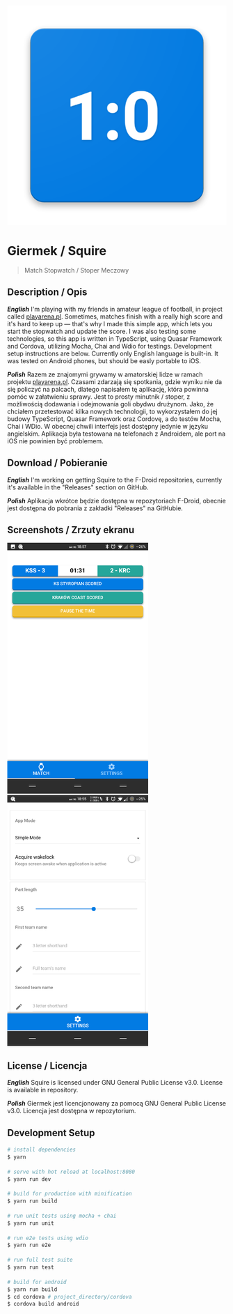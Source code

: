 ![App icon](artwork/icon.png)

# Giermek / Squire

> Match Stopwatch / Stoper Meczowy

## Description / Opis

***English***
I'm playing with my friends in amateur league of football,
in project called [playarena.pl](playarena.pl). Sometimes, matches
finish with a really high score and it's hard to keep up — that's why I made
this simple app, which lets you start the stopwatch and update the score. I was
also testing some technologies, so this app is written in TypeScript, using
Quasar Framework and Cordova, utilizing Mocha, Chai and Wdio for testings.
Development setup instructions are below. Currently only English language is
built-in. It was tested on Android phones, but should be easly portable to iOS.

***Polish***
Razem ze znajomymi grywamy w amatorskiej lidze w ramach projektu
[playarena.pl](playarena.pl). Czasami zdarzają się spotkania, gdzie wyniku nie
da się policzyć na palcach, dlatego napisałem tę aplikację, która powinna pomóc
w załatwieniu sprawy. Jest to prosty minutnik / stoper, z możliwością dodawania
i odejmowania goli obydwu drużynom. Jako, że chciałem przetestować kilka nowych
technologii, to wykorzystałem do jej budowy TypeScript, Quasar Framework oraz
Cordovę, a do testów Mocha, Chai i WDio. W obecnej chwili interfejs jest dostępny
jedynie w języku angielskim. Aplikacja była testowana na telefonach z Androidem,
ale port na iOS nie powinien być problemem.

## Download / Pobieranie

***English*** I'm working on getting Squire to the F-Droid repositories,
currently it's available in the "Releases" section on GitHub.

***Polish*** Aplikacja wkrótce będzie dostępna w repozytoriach F-Droid, obecnie jest
dostępna do pobrania z zakładki "Releases" na GitHubie.

## Screenshots / Zrzuty ekranu

![Match View](artwork/match_view.png)
![Settings View](artwork/settings_view.png)

## License / Licencja

***English*** Squire is licensed under GNU General Public License v3.0. License
is available in repository.

***Polish*** Giermek jest licencjonowany za pomocą GNU General Public License
v3.0. Licencja jest dostępna w repozytorium.


## Development Setup

``` bash
# install dependencies
$ yarn

# serve with hot reload at localhost:8080
$ yarn run dev

# build for production with minification
$ yarn run build

# run unit tests using mocha + chai
$ yarn run unit

# run e2e tests using wdio
$ yarn run e2e

# run full test suite
$ yarn run test

# build for android
$ yarn run build
$ cd cordova # project_directory/cordova
$ cordova build android
```

